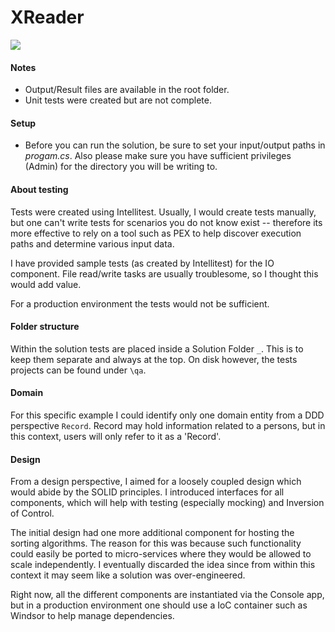 # XReader

![](http://i.imgur.com/JYN76xl.png)

#### Notes

  - Output/Result files are available in the root folder.
  - Unit tests were created but are not complete.

#### Setup
  - Before you can run the solution, be sure to set your input/output paths in *progam.cs*. Also please make sure you have sufficient privileges (Admin) for the directory you will be writing to.
  
#### About testing
Tests were created using Intellitest. Usually, I would create tests manually, but one can't write tests for scenarios you do not know exist -- therefore its more effective to rely on a tool such as PEX to help discover execution paths and determine various input data.

I have provided sample tests (as created by Intellitest) for the IO component. File read/write tasks are usually troublesome, so I thought this would add value.

For a production environment the tests would not be sufficient.

#### Folder structure
Within the solution tests are placed inside a Solution Folder `_`. This is to keep them separate and always at the top. On disk however, the tests projects can be found under `\qa`.

#### Domain
For this specific example I could identify only one domain entity from a DDD perspective `Record`. Record may hold information related to a persons, but in this context, users will only refer to it as a 'Record'.

#### Design
From a design perspective, I aimed for a loosely coupled design  which would abide by the SOLID principles. I introduced interfaces for all components, which will help with testing (especially mocking) and Inversion of Control.

The initial design had one more additional component for hosting the sorting algorithms. The reason for this was because such functionality could easily be ported to micro-services where they would be allowed to scale independently. I eventually discarded the idea since from within this context it may seem like a solution was over-engineered. 

Right now, all the different components are instantiated via the Console app, but in a production environment one should use a IoC container such as Windsor to help manage dependencies.
